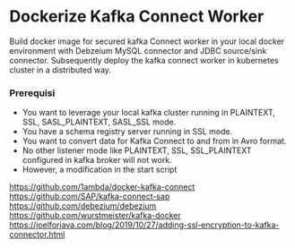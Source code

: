 # Dockerize Kafka Connect Worker

Build docker image for secured kafka Connect worker in your local docker environment with Debzeium MySQL connector and JDBC source/sink connector. Subsequently deploy the kafka connect worker in kubernetes cluster in a distributed way. 

### Prerequisi
 -  You want to leverage your local kafka cluster running in PLAINTEXT, SSL, SASL_PLAINTEXT, SASL_SSL mode.
 -  You have a schema registry server running in SSL mode.
 -  You want to convert data for Kafka Connect to and from in Avro format.
 - No other listener mode like PLAINTEXT, SSL, SSL_PLAINTEXT configured in kafka broker will not work.
 -  However, a modification in the start script 

https://github.com/1ambda/docker-kafka-connect
https://github.com/SAP/kafka-connect-sap
https://github.com/debezium/debezium
https://github.com/wurstmeister/kafka-docker
https://joelforjava.com/blog/2019/10/27/adding-ssl-encryption-to-kafka-connector.html 
<!--stackedit_data:
eyJoaXN0b3J5IjpbNjA5NDc2MzgxLC04Nzg3NzEwMTcsLTQ4Mj
QyOTY0Nyw3MTkyMDUyNjBdfQ==
-->
